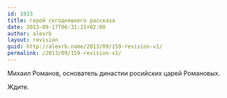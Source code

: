 ```yaml
---
id: 1933
title: герой сегодняшнего рассказа
date: 2013-09-17T06:31:21+02:00
author: alexrb
layout: revision
guid: http://alexrb.name/2013/09/159-revision-v1/
permalink: /2013/09/159-revision-v1/
---
```

Михаил Романов, основатель династии росийских царей Романовых.

Ждите.